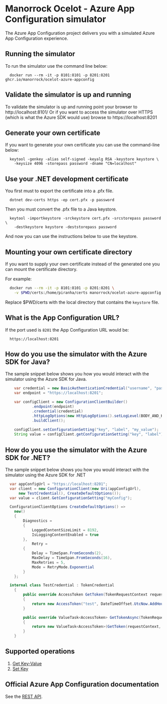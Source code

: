 # Manorrock Ocelot - Azure App Configuration simulator

The Azure App Configuration project delivers you with a simulated Azure App
Configuration experience.

## Running the simulator

To run the simulator use the command line below:

```
  docker run --rm -it -p 8101:8101 -p 8201:8201 ghcr.io/manorrock/ocelot-azure-appconfig
```

## Validate the simulator is up and running

To validate the simulator is up and running point your browser to 
http://localhost:8101/ Or if you want to access the simulator over HTTPS (which
is what the Azure SDK would use) browse to https://localhost:8201

## Generate your own certificate

If you want to generate your own certificate you can use the command-line below:

```
  keytool -genkey -alias self-signed -keyalg RSA -keystore keystore \
    -keysize 4096 -storepass password -dname "CN=localhost"
```

## Use your .NET development certificate

You first must to export the certificate into a .pfx file.

```
  dotnet dev-certs https -ep cert.pfx -p password
```

Then you must convert the .pfx file to a Java keystore.

```
  keytool -importkeystore -srckeystore cert.pfx -srcstorepass password \
    -destkeystore keystore -deststorepass password
```

And now you can use the instructions below to use the keystore.

## Mounting your own certificate directory

If you want to supply your own certificate instead of the generated one you
can mount the certificate directory.

For example:

```bash
  docker run --rm -it -p 8101:8101 -p 8201:8201 \
    -v $PWD/certs:/home/piranha/certs manorrock/ocelot-azure-appconfig
```

Replace $PWD/certs with the local directory that contains the `keystore` file.

## What is the App Configuration URL?

If the port used is `8201` the App Configuration URL would be:

```text
  https://localhost:8201
```

## How do you use the simulator with the Azure SDK for Java?

The sample snippet below shows you how you would interact with the simulator
using the Azure SDK for Java.

```java
    var credential = new BasicAuthenticationCredential("username", "password");
    var endpoint = "https://localhost:8201";

    var configClient = new ConfigurationClientBuilder()
            .endpoint(endpoint)
            .credential(credential)
            .httpLogOptions(new HttpLogOptions().setLogLevel(BODY_AND_HEADERS))
            .buildClient();
        
    configClient.setConfigurationSetting("key", "label", "my_value");
    String value = configClient.getConfigurationSetting("key", "label").getValue());
```

## How do you use the simulator with the Azure SDK for .NET?

The sample snippet below shows you how you would interact with the simulator
using the Azure SDK for .NET

```csharp
  var appConfigUrl = "https://localhost:8201";
  var client = new ConfigurationClient(new Uri(appConfigUrl), 
      new TestCredential(), CreateDefaultOptions());
  var value = client.GetConfigurationSetting("myConfig"); 

  ConfigurationClientOptions CreateDefaultOptions() =>
    new()
    {
        Diagnostics =
        {
            LoggedContentSizeLimit = 8192,
            IsLoggingContentEnabled = true
        },
            Retry =
        {
            Delay = TimeSpan.FromSeconds(2),
            MaxDelay = TimeSpan.FromSeconds(16),
            MaxRetries = 5,
            Mode = RetryMode.Exponential
        }
    };

  internal class TestCredential : TokenCredential
    {
        public override AccessToken GetToken(TokenRequestContext requestContext, CancellationToken cancellationToken)
        {
            return new AccessToken("test", DateTimeOffset.UtcNow.AddHours(100));
        }

        public override ValueTask<AccessToken> GetTokenAsync(TokenRequestContext requestContext, CancellationToken cancellationToken)
        {
            return new ValueTask<AccessToken>(GetToken(requestContext, cancellationToken));
        }
    }
```
## Supported operations

1. [Get Key-Value](https://learn.microsoft.com/en-us/azure/azure-app-configuration/rest-api-key-value#get-key-value)
1. [Set Key](https://learn.microsoft.com/en-us/azure/azure-app-configuration/rest-api-key-value#set-key)

## Official Azure App Configuration documentation

See the [REST API](https://learn.microsoft.com/en-us/azure/azure-app-configuration/rest-api/).
